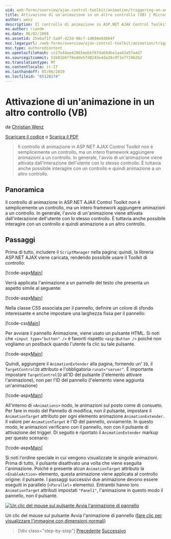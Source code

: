 ```yaml
---
uid: web-forms/overview/ajax-control-toolkit/animation/triggering-an-animation-in-another-control-vb
title: Attivazione di un'animazione in un altro controllo (VB) | Microsoft Docs
author: wenz
description: Il controllo di animazione in ASP.NET AJAX Control Toolkit non è semplicemente un controllo, ma un intero framework aggiungere animazioni a un controllo. In generale, l'avvio di un...
ms.author: riande
ms.date: 06/02/2008
ms.assetid: 25ebaf1f-5a9f-423d-98c7-1d694e93664f
msc.legacyurl: /web-forms/overview/ajax-control-toolkit/animation/triggering-an-animation-in-another-control-vb
msc.type: authoredcontent
ms.openlocfilehash: cc27e44ae42865eebbf67da69dbe1aa43a57a4d7
ms.sourcegitcommit: 51b01b6ff8edde57d8243e4da28c9f1e7f1962b2
ms.translationtype: MT
ms.contentlocale: it-IT
ms.lasthandoff: 05/06/2019
ms.locfileid: "65128174"
---
```

# <a name="triggering-an-animation-in-another-control-vb"></a>Attivazione di un'animazione in un altro controllo (VB)

da [Christian Wenz](https://github.com/wenz)

[Scaricare il codice](http://download.microsoft.com/download/f/9/a/f9a26acd-8df4-4484-8a18-199e4598f411/Animation8.vb.zip) o [Scarica il PDF](http://download.microsoft.com/download/6/7/1/6718d452-ff89-4d3f-a90e-c74ec2d636a3/animation8VB.pdf)

> Il controllo di animazione in ASP.NET AJAX Control Toolkit non è semplicemente un controllo, ma un intero framework aggiungere animazioni a un controllo. In generale, l'avvio di un'animazione viene attivata dall'interazione dell'utente con lo stesso controllo. È tuttavia anche possibile interagire con un controllo e quindi animazione a un altro controllo.

## <a name="overview"></a>Panoramica

Il controllo di animazione in ASP.NET AJAX Control Toolkit non è semplicemente un controllo, ma un intero framework aggiungere animazioni a un controllo. In generale, l'avvio di un'animazione viene attivata dall'interazione dell'utente con lo stesso controllo. È tuttavia anche possibile interagire con un controllo e quindi animazione a un altro controllo.

## <a name="steps"></a>Passaggi

Prima di tutto, includere il `ScriptManager` nella pagina; quindi, la libreria ASP.NET AJAX viene caricata, rendendo possibile usare il Toolkit di controllo:

[!code-aspx[Main](triggering-an-animation-in-another-control-vb/samples/sample1.aspx)]

Verrà applicata l'animazione a un pannello del testo che presenta un aspetto simile al seguente:

[!code-aspx[Main](triggering-an-animation-in-another-control-vb/samples/sample2.aspx)]

Nella classe CSS associata per il pannello, definire un colore di sfondo interessante e anche impostare una larghezza fissa per il pannello:

[!code-css[Main](triggering-an-animation-in-another-control-vb/samples/sample3.css)]

Per avviare il pannello Animazione, viene usato un pulsante HTML. Si noti che `<input type="button" />` è favoriti rispetto `<asp:Button />` poiché non vogliamo un postback quando l'utente fa clic su tale pulsante.

[!code-aspx[Main](triggering-an-animation-in-another-control-vb/samples/sample4.aspx)]

Quindi, aggiungere il `AnimationExtender` alla pagina, fornendo un' `ID`, il `TargetControlID` attributo e l'obbligatoria `runat="server"`. È importante impostare `TargetControlID` all'ID del pulsante (l'elemento attivare l'animazione), non per l'ID del pannello (l'elemento viene aggiunta un'animazione)

[!code-aspx[Main](triggering-an-animation-in-another-control-vb/samples/sample5.aspx)]

All'interno di `<Animations>` nodo, le animazioni sul posto come di consueto. Per fare in modo del Pannello di modifica, non il pulsante, impostare il `AnimationTarget` attributo per ogni elemento animazione `AnimationExtender`. Il valore per `AnimationTarget` è l'ID del pannello, ovviamente. In questo modo, le animazioni verificano con il pannello, non con il pulsante di attivazione del trigger. Di seguito è riportato il `AnimationExtender` markup per questo scenario:

[!code-aspx[Main](triggering-an-animation-in-another-control-vb/samples/sample6.aspx)]

Si noti l'ordine speciale in cui vengono visualizzate le singole animazioni. Prima di tutto, il pulsante disattivato una volta che viene eseguita l'animazione. Poiché è presente alcun `AnimationTarget` attributo la `<EnableAction>` elemento, questa animazione viene applicata al controllo origine: il pulsante. I passaggi successivi due animazione devono essere eseguiti in parallelo (`<Parallel>` elemento). Entrambi hanno loro `AnimationTarget` attributi impostati `"Panel1"`, l'animazione in questo modo il pannello, non il pulsante.

[![Un clic del mouse sul pulsante Avvia l'animazione di pannello](triggering-an-animation-in-another-control-vb/_static/image2.png)](triggering-an-animation-in-another-control-vb/_static/image1.png)

Un clic del mouse sul pulsante Avvia l'animazione di pannello ([fare clic per visualizzare l'immagine con dimensioni normali](triggering-an-animation-in-another-control-vb/_static/image3.png))

> [!div class="step-by-step"]
> [Precedente](disabling-actions-during-animation-vb.md)
> [Successivo](modifying-animations-from-the-server-side-vb.md)
